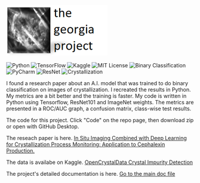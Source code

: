 
![Hero](images/HeroWithTitleSmall.png)

![Python](https://img.shields.io/badge/Python-3.8-purple)
![TensorFlow](https://img.shields.io/badge/TensorFlow-2.10.1-blue)
![Kaggle](https://img.shields.io/badge/Kaggle-Data-teal?logo=kaggle&logoColor=white)
![MIT License](https://img.shields.io/badge/License-MIT-green)
![Binary Classification](https://img.shields.io/badge/task-Binary_Classification-yellowgreen)
![PyCharm](https://img.shields.io/badge/PyCharm-2023.2.4-orange)
![ResNet](https://img.shields.io/badge/model-ResNet-yellow)
![Crystallization](https://img.shields.io/badge/domain-Crystallization-white)

I found a research paper about an A.I. model that was trained to do binary classification on images of crystallization. 
I recreated the results in Python.  My metrics are a bit better and the training is faster.  My code is written in Python using Tensorflow, ResNet101 and ImageNet weights.  The metrics are presented in a ROC/AUC graph, a confusion matrix, class-wise test results.  

The code for this project. 
Click "Code" on the repo page, then download zip or open with GitHub Desktop. 

The reseach paper is here. 
[In Situ Imaging Combined with Deep Learning for Crystallization Process Monitoring: Application to Cephalexin Production.](https://www.sciencedirect.com/science/article/abs/pii/S1083616021010896)

The data is availabe on Kaggle. 
[OpenCrystalData Crystal Impurity Detection](https://www.kaggle.com/datasets/opencrystaldata/cephalexin-reactive-crystallization?resource=download)

The project's detailed documentation is here. 
[Go to the main doc file](docs/maindoc.md)

